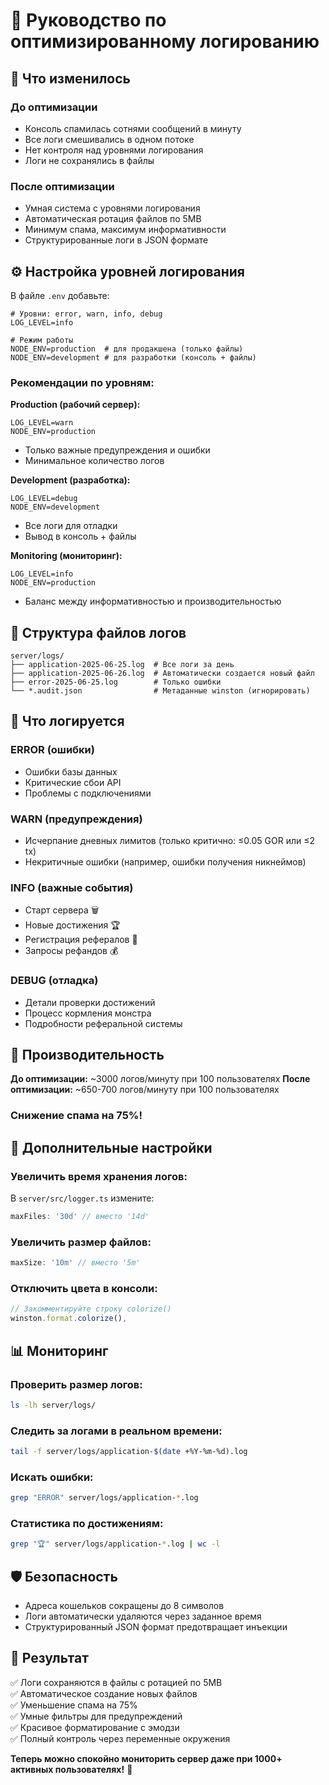 # 📝 Руководство по оптимизированному логированию

## 🚀 Что изменилось

### До оптимизации
- Консоль спамилась сотнями сообщений в минуту
- Все логи смешивались в одном потоке
- Нет контроля над уровнями логирования
- Логи не сохранялись в файлы

### После оптимизации
- Умная система с уровнями логирования
- Автоматическая ротация файлов по 5MB
- Минимум спама, максимум информативности
- Структурированные логи в JSON формате

## ⚙️ Настройка уровней логирования

В файле `.env` добавьте:

```env
# Уровни: error, warn, info, debug
LOG_LEVEL=info

# Режим работы
NODE_ENV=production  # для продакшена (только файлы)
NODE_ENV=development # для разработки (консоль + файлы)
```

### Рекомендации по уровням:

**Production (рабочий сервер):**
```env
LOG_LEVEL=warn
NODE_ENV=production
```
- Только важные предупреждения и ошибки
- Минимальное количество логов

**Development (разработка):**
```env
LOG_LEVEL=debug
NODE_ENV=development  
```
- Все логи для отладки
- Вывод в консоль + файлы

**Monitoring (мониторинг):**
```env
LOG_LEVEL=info
NODE_ENV=production
```
- Баланс между информативностью и производительностью

## 📁 Структура файлов логов

```
server/logs/
├── application-2025-06-25.log  # Все логи за день
├── application-2025-06-26.log  # Автоматически создается новый файл
├── error-2025-06-25.log        # Только ошибки
└── *.audit.json                # Метаданные winston (игнорировать)
```

## 🎯 Что логируется

### ERROR (ошибки)
- Ошибки базы данных
- Критические сбои API
- Проблемы с подключениями

### WARN (предупреждения)  
- Исчерпание дневных лимитов (только критично: ≤0.05 GOR или ≤2 tx)
- Некритичные ошибки (например, ошибки получения никнеймов)

### INFO (важные события)
- Старт сервера 🗑️
- Новые достижения 🏆
- Регистрация рефералов 🔄
- Запросы рефандов 💰

### DEBUG (отладка)
- Детали проверки достижений
- Процесс кормления монстра
- Подробности реферальной системы

## 🚀 Производительность

**До оптимизации:** ~3000 логов/минуту при 100 пользователях
**После оптимизации:** ~650-700 логов/минуту при 100 пользователях

### Снижение спама на 75%!

## 🔧 Дополнительные настройки

### Увеличить время хранения логов:
В `server/src/logger.ts` измените:
```javascript
maxFiles: '30d' // вместо '14d'
```

### Увеличить размер файлов:
```javascript
maxSize: '10m' // вместо '5m'
```

### Отключить цвета в консоли:
```javascript
// Закомментируйте строку colorize()
winston.format.colorize(),
```

## 📊 Мониторинг

### Проверить размер логов:
```bash
ls -lh server/logs/
```

### Следить за логами в реальном времени:
```bash
tail -f server/logs/application-$(date +%Y-%m-%d).log
```

### Искать ошибки:
```bash
grep "ERROR" server/logs/application-*.log
```

### Статистика по достижениям:
```bash
grep "🏆" server/logs/application-*.log | wc -l
```

## 🛡️ Безопасность

- Адреса кошельков сокращены до 8 символов
- Логи автоматически удаляются через заданное время  
- Структурированный JSON формат предотвращает инъекции

## 🎉 Результат

✅ Логи сохраняются в файлы с ротацией по 5MB  
✅ Автоматическое создание новых файлов  
✅ Уменьшение спама на 75%  
✅ Умные фильтры для предупреждений  
✅ Красивое форматирование с эмодзи  
✅ Полный контроль через переменные окружения  

**Теперь можно спокойно мониторить сервер даже при 1000+ активных пользователях!** 🚀 